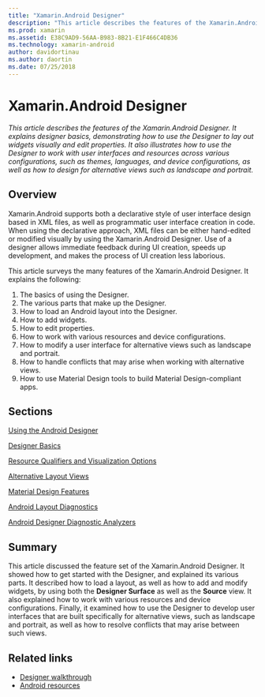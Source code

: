 ```yaml
---
title: "Xamarin.Android Designer"
description: "This article describes the features of the Xamarin.Android Designer. It explains designer basics, demonstrating how to use the Designer to lay out widgets visually and edit properties. It also illustrates how to use the Designer to work with user interfaces and resources across various configurations, such as themes, languages, and device configurations, as well as how to design for alternative views like landscape and portrait."
ms.prod: xamarin
ms.assetid: E38C9AD9-56AA-B983-8B21-E1F466C4DB36
ms.technology: xamarin-android
author: davidortinau
ms.author: daortin
ms.date: 07/25/2018
---
```


# Xamarin.Android Designer

_This article describes the features of the Xamarin.Android Designer.
It explains designer basics, demonstrating how to use the Designer to
lay out widgets visually and edit properties. It also illustrates how
to use the Designer to work with user interfaces and resources across
various configurations, such as themes, languages, and device
configurations, as well as how to design for alternative views such as
landscape and portrait._

## Overview

Xamarin.Android supports both a declarative style of user interface design
based in XML files, as well as programmatic user interface creation in code.
When using the declarative approach, XML files can be either hand-edited or
modified visually by using the Xamarin.Android Designer. Use of a designer
allows immediate feedback during UI creation, speeds up development, and makes
the process of UI creation less laborious.

This article surveys the many features of the Xamarin.Android Designer. It
explains the following:

1. The basics of using the Designer.
2. The various parts that make up the Designer.
3. How to load an Android layout into the Designer.
4. How to add widgets.
5. How to edit properties.
6. How to work with various resources and device configurations.
7. How to modify a user interface for alternative views such as landscape and portrait. 
8. How to handle conflicts that may arise when working with alternative views. 
9. How to use Material Design tools to build Material Design-compliant apps.

## Sections

 [Using the Android Designer](~/android/user-interface/android-designer/designer-walkthrough.md)

 [Designer Basics](~/android/user-interface/android-designer/designer-basics.md)

 [Resource Qualifiers and Visualization Options](~/android/user-interface/android-designer/resource-qualifiers.md)

 [Alternative Layout Views](~/android/user-interface/android-designer/alternative-layout-views.md)

 [Material Design Features](~/android/user-interface/android-designer/material-design-features.md)

 [Android Layout Diagnostics](~/android/user-interface/android-designer/diagnostics.md)
 
 [Android Designer Diagnostic Analyzers](~/android/user-interface/android-designer/diagnostic-analyzers.md)

## Summary

This article discussed the feature set of the Xamarin.Android Designer.
It showed how to get started with the Designer, and explained its
various parts. It described how to load a layout, as well as how to add
and modify widgets, by using both the **Designer Surface** as well as
the **Source** view. It also explained how to work with various
resources and device configurations. Finally, it examined how to use
the Designer to develop user interfaces that are built specifically for
alternative views, such as landscape and portrait, as well as how to
resolve conflicts that may arise between such views.

## Related links

- [Designer walkthrough](~/android/user-interface/android-designer/designer-walkthrough.md)
- [Android resources](~/android/app-fundamentals/resources-in-android/index.md)
